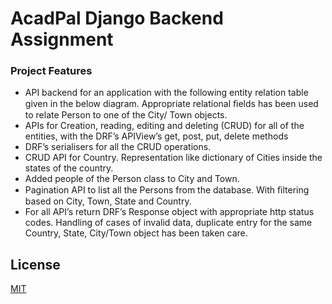 # AcadPal Django Backend Assignment
### Project Features
- API backend for an application with the following entity relation table given in the below diagram. Appropriate relational ﬁelds has been used to relate Person to one of the City/ Town objects.
- APIs for Creation, reading, editing and deleting (CRUD) for all of the entities, with the DRF’s APIView’s get, post, put, delete methods
-  DRF’s serialisers for all the CRUD operations.
-  CRUD API for Country. Representation like dictionary of Cities inside the states of the country.
- Added people of the Person class to City and Town.
- Pagination API to list all the Persons from the database. With ﬁltering based on City, Town, State and Country.
-  For all API’s return DRF’s Response object with appropriate http status codes. Handling of cases of invalid data, duplicate entry for the same Country, State, City/Town object has been taken care.




## License
[MIT](https://choosealicense.com/licenses/mit/)